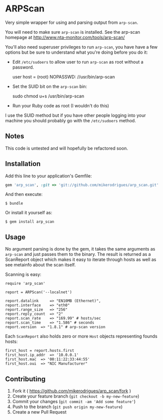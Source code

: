 # ARPScan

Very simple wrapper for using and parsing output from `arp-scan`.

You will need to make sure `arp-scan` is installed. See the arp-scan homepage at http://www.nta-monitor.com/tools/arp-scan/

You'll also need superuser privileges to run `arp-scan`, you have have a few
options but be sure to understand what you're doing before you do it:

* Edit `/etc/sudoers` to allow user to run `arp-scan` as root without a
  password.

	user host = (root) NOPASSWD: //usr/bin/arp-scan

* Set the SUID bit on the `arp-scan` bin:

	sudo chmod u+s /usr/bin/arp-scan

* Run your Ruby code as root (I wouldn't do this)

I use the SUID method but if you have other people logging into your machine you
should probably go with the `/etc/sudoers` method.


## Notes

This code is untested and will hopefully be refactored soon.


## Installation

Add this line to your application's Gemfile:

```ruby
gem 'arp_scan', :git => 'git://github.com/mikerodrigues/arp_scan.git'
```

And then execute:

    $ bundle

Or install it yourself as:

    $ gem install arp_scan

## Usage

No argument parsing is done by the gem, it takes the same arguments as
`arp-scan` and just passes them to the binary. The result is returned as a
ScanReport object which makes it easy to iterate through hosts as well as see
metainfo about the scan itself.

Scanning is easy:

    require 'arp_scan'

    report = ARPScan('--localnet')

    report.datalink 	=> "EN10MB (Ethernet)",
    report.interface 	=> "eth0"
    report.range_size 	=> "256"
    report.reply_count 	=> "2"
    report.scan_rate 	=> "169.99" # hosts/sec
    report.scan_time 	=> "1.586" # seconds
    report.version 	=> "1.8.1" # arp-scan version

Each `ScanReport` also holds zero or more `Host` objects representing founds
hosts:

    first_host = report.hosts.first
    first_host.ip_addr 	=> '10.0.0.1'
    first_host.mac 	=> '00:11:22:33:44:55'
    first_host.oui 	=> "NIC Manufacturer"






## Contributing

1. Fork it ( https://github.com/mikerodrigues/arp_scan/fork )
2. Create your feature branch (`git checkout -b my-new-feature`)
3. Commit your changes (`git commit -am 'Add some feature'`)
4. Push to the branch (`git push origin my-new-feature`)
5. Create a new Pull Request

